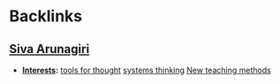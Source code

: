 
# Backlinks
## [Siva Arunagiri](<Siva Arunagiri.md>)
- **[Interests](<Interests.md>):** [tools for thought](<tools for thought.md>) [systems thinking](<systems thinking.md>) [New teaching methods](<New teaching methods.md>)

